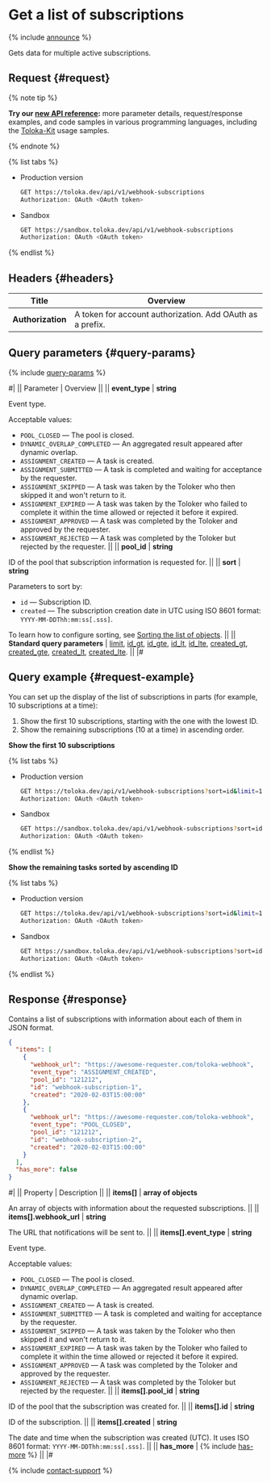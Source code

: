 # Get a list of subscriptions

{% include [announce](../_includes/announce.md) %}

Gets data for multiple active subscriptions.

## Request {#request}

{% note tip %}

**Try our [new API reference](https://toloka.ai/docs/api/api-reference/#get-/webhook-subscriptions):** more parameter details, request/response examples, and code samples in various programming languages, including the [Toloka-Kit](../../toloka-kit/index.md) usage samples.

{% endnote %}

{% list tabs %}

- Production version

  ```bash
  GET https://toloka.dev/api/v1/webhook-subscriptions
  Authorization: OAuth <OAuth token>
  ```

- Sandbox

  ```bash
  GET https://sandbox.toloka.dev/api/v1/webhook-subscriptions
  Authorization: OAuth <OAuth token>
  ```

{% endlist %}

## Headers {#headers}

Title | Overview
----- | -----
**Authorization** | A token for account authorization. Add OAuth as a prefix.

## Query parameters {#query-params}

{% include [query-params](../_includes/query-params.md) %}

#|
|| Parameter | Overview ||
|| **event_type** | **string**

Event type.

Acceptable values:

- `POOL_CLOSED` — The pool is closed.
- `DYNAMIC_OVERLAP_COMPLETED` — An aggregated result appeared after dynamic overlap.
- `ASSIGNMENT_CREATED` — A task is created.
- `ASSIGNMENT_SUBMITTED` — A task is completed and waiting for acceptance by the requester.
- `ASSIGNMENT_SKIPPED` — A task was taken by the Toloker who then skipped it and won't return to it.
- `ASSIGNMENT_EXPIRED` — A task was taken by the Toloker who failed to complete it within the time allowed or rejected it before it expired.
- `ASSIGNMENT_APPROVED` — A task was completed by the Toloker and approved by the requester.
- `ASSIGNMENT_REJECTED` — A task was completed by the Toloker but rejected by the requester. ||
|| **pool_id** | **string**

ID of the pool that subscription information is requested for. ||
|| **sort** | **string**

Parameters to sort by:

- `id` — Subscription ID.
- `created` — The subscription creation date in UTC using ISO 8601 format: `YYYY-MM-DDThh:mm:ss[.sss]`.

To learn how to configure sorting, see [Sorting the list of objects](sorting.md). ||
|| **Standard query parameters** | [limit](standard-query-parameters.md#limit), [id_gt](standard-query-parameters.md#id_gt), [id_gte](standard-query-parameters.md#id_gte), [id_lt](standard-query-parameters.md#id_lt), [id_lte](standard-query-parameters.md#id_lte), [created_gt](standard-query-parameters.md#created_gt), [created_gte](standard-query-parameters.md#created_gte), [created_lt](standard-query-parameters.md#created_lt), [created_lte](standard-query-parameters.md#created_lte). ||
|#

## Query example {#request-example}

You can set up the display of the list of subscriptions in parts (for example, 10 subscriptions at a time):

1. Show the first 10 subscriptions, starting with the one with the lowest ID.
1. Show the remaining subscriptions (10 at a time) in ascending order.

**Show the first 10 subscriptions**

{% list tabs %}

- Production version

  ```bash
  GET https://toloka.dev/api/v1/webhook-subscriptions?sort=id&limit=10
  Authorization: OAuth <OAuth token>
  ```

- Sandbox

  ```bash
  GET https://sandbox.toloka.dev/api/v1/webhook-subscriptions?sort=id&limit=10
  Authorization: OAuth <OAuth token>
  ```

{% endlist %}

**Show the remaining tasks sorted by ascending ID**

{% list tabs %}

- Production version

  ```bash
  GET https://toloka.dev/api/v1/webhook-subscriptions?sort=id&limit=10&id_gt=<ID of the last subsciption from the previous response>
  Authorization: OAuth <OAuth token>
  ```

- Sandbox

  ```bash
  GET https://sandbox.toloka.dev/api/v1/webhook-subscriptions?sort=id&limit=10&id_gt=<ID of the last subsciption from the previous response>
  Authorization: OAuth <OAuth token>
  ```

{% endlist %}

## Response {#response}

Contains a list of subscriptions with information about each of them in JSON format.

```json
{
  "items": [
    {
      "webhook_url": "https://awesome-requester.com/toloka-webhook",
      "event_type": "ASSIGNMENT_CREATED",
      "pool_id": "121212",
      "id": "webhook-subscription-1",
      "created": "2020-02-03T15:00:00"
    },
    {
      "webhook_url": "https://awesome-requester.com/toloka-webhook",
      "event_type": "POOL_CLOSED",
      "pool_id": "121212",
      "id": "webhook-subscription-2",
      "created": "2020-02-03T15:00:00"
    }
  ],
  "has_more": false
}
```

#|
|| Property | Description ||
|| **items[]** | **array of objects**

An array of objects with information about the requested subscriptions. ||
|| **items[].webhook_url** | **string**

The URL that notifications will be sent to. ||
|| **items[].event_type** | **string**

Event type.

Acceptable values:

- `POOL_CLOSED` — The pool is closed.
- `DYNAMIC_OVERLAP_COMPLETED` — An aggregated result appeared after dynamic overlap.
- `ASSIGNMENT_CREATED` — A task is created.
- `ASSIGNMENT_SUBMITTED` — A task is completed and waiting for acceptance by the requester.
- `ASSIGNMENT_SKIPPED` — A task was taken by the Toloker who then skipped it and won't return to it.
- `ASSIGNMENT_EXPIRED` — A task was taken by the Toloker who failed to complete it within the time allowed or rejected it before it expired.
- `ASSIGNMENT_APPROVED` — A task was completed by the Toloker and approved by the requester.
- `ASSIGNMENT_REJECTED` — A task was completed by the Toloker but rejected by the requester. ||
|| **items[].pool_id** | **string**

ID of the pool that the subscription was created for. ||
|| **items[].id** | **string**

ID of the subscription. ||
|| **items[].created** | **string**

The date and time when the subscription was created (UTC). It uses ISO 8601 format: `YYYY-MM-DDThh:mm:ss[.sss]`. ||
|| **has_more** | {% include [has-more](../_includes/has-more.md) %} ||
|#

{% include [contact-support](../../guide/_includes/contact-support.md) %}